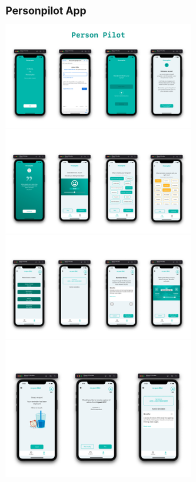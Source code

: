 # Personpilot App

<div align="center">
    <img src="assets/Readme/image_1-01.jpg" alt="first">
    <img src="assets/Readme/image_2-01.jpg" alt="first">
    <img src="assets/Readme/image_3-01.jpg" alt="first">
    <img src="assets/Readme/image_4-01.jpg" alt="first">
</div>
